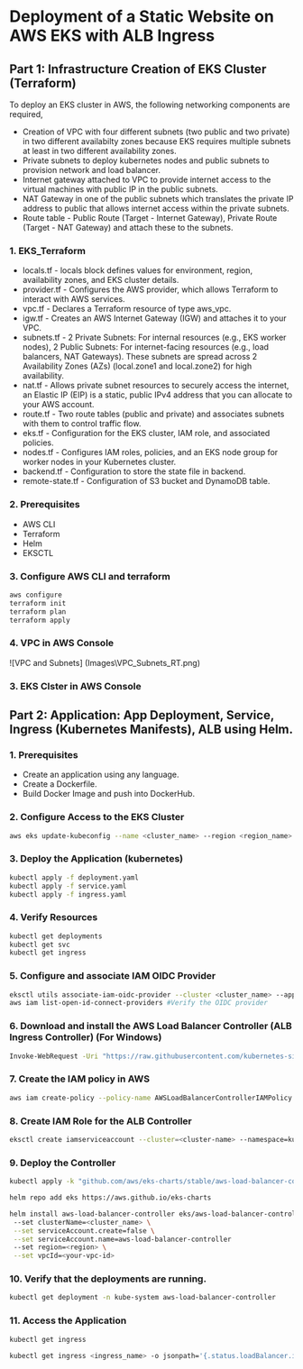 # Deployment of a Static Website on AWS EKS with ALB Ingress

## Part 1: Infrastructure Creation of EKS Cluster (Terraform)

To deploy an EKS cluster in AWS, the following networking components are required,

- Creation of VPC with four different subnets (two public and two private) in two different availabilty zones because EKS requires multiple subnets at least in two different availability zones.
- Private subnets to deploy kubernetes nodes and public subnets to provision network and load balancer.
- Internet gateway attached to VPC to provide internet access to the virtual machines with public IP in the public subnets.
- NAT Gateway in one of the public subnets which translates the private IP address to public that allows internet access within the private subnets.
- Route table - Public Route (Target - Internet Gateway), Private Route (Target - NAT Gateway) and attach these to the subnets.

### 1. EKS_Terraform

- locals.tf - locals block defines values for environment, region, availability zones, and EKS cluster details.
- provider.tf - Configures the AWS provider, which allows Terraform to interact with AWS services.
- vpc.tf - Declares a Terraform resource of type aws_vpc.
- igw.tf - Creates an AWS Internet Gateway (IGW) and attaches it to your VPC.
- subnets.tf - 2 Private Subnets: For internal resources (e.g., EKS worker nodes), 2 Public Subnets: For internet-facing resources (e.g., load balancers, NAT Gateways). These subnets are spread across 2 Availability Zones (AZs) (local.zone1 and local.zone2) for high availability.
- nat.tf - Allows private subnet resources to securely access the internet, an Elastic IP (EIP) is a static, public IPv4 address that you can allocate to your AWS account.
- route.tf - Two route tables (public and private) and associates subnets with them to control traffic flow.
- eks.tf - Configuration for the EKS cluster, IAM role, and associated policies.
- nodes.tf - Configures IAM roles, policies, and an EKS node group for worker nodes in your Kubernetes cluster.
- backend.tf - Configuration to store the state file in backend.
- remote-state.tf - Configuration of S3 bucket and DynamoDB table.

### 2. Prerequisites

- AWS CLI
- Terraform
- Helm
- EKSCTL

### 3. Configure AWS CLI and terraform

```bash
aws configure
terraform init
terraform plan
terraform apply
```

### 4. VPC in AWS Console

![VPC and Subnets] (Images\VPC_Subnets_RT.png)

### 3. EKS Clster in AWS Console

## Part 2: Application: App Deployment, Service, Ingress (Kubernetes Manifests), ALB using Helm.

### 1. Prerequisites

- Create an application using any language.
- Create a Dockerfile.
- Build Docker Image and push into DockerHub.

### 2. Configure Access to the EKS Cluster

```bash
aws eks update-kubeconfig --name <cluster_name> --region <region_name>
```

### 3. Deploy the Application (kubernetes)

```bash
kubectl apply -f deployment.yaml
kubectl apply -f service.yaml
kubectl apply -f ingress.yaml
```

### 4. Verify Resources

```bash
kubectl get deployments
kubectl get svc
kubectl get ingress
```

### 5. Configure and associate IAM OIDC Provider

```bash
eksctl utils associate-iam-oidc-provider --cluster <cluster_name> --approve
aws iam list-open-id-connect-providers #Verify the OIDC provider
```

### 6. Download and install the AWS Load Balancer Controller (ALB Ingress Controller) (For Windows)

```bash
Invoke-WebRequest -Uri "https://raw.githubusercontent.com/kubernetes-sigs/aws-load-balancer-controller/v2.11.0/docs/install/iam_policy.json" -OutFile "iam_policy.json"
```

### 7. Create the IAM policy in AWS

```bash
aws iam create-policy --policy-name AWSLoadBalancerControllerIAMPolicy --policy-document file://iam_policy.json
```

### 8. Create IAM Role for the ALB Controller

```bash
eksctl create iamserviceaccount --cluster=<cluster-name> --namespace=kube-system --name=aws-load-balancer-controller --attach-policy-arn=arn:aws:iam::<Account_ID>:policy/AWSLoadBalancerControllerIAMPolicy --approve --override-existing-serviceaccounts
```

### 9. Deploy the Controller

```bash
kubectl apply -k "github.com/aws/eks-charts/stable/aws-load-balancer-controller/crds?ref=master"

helm repo add eks https://aws.github.io/eks-charts

helm install aws-load-balancer-controller eks/aws-load-balancer-controller -n kube-system
 --set clusterName=<cluster_name> \
 --set serviceAccount.create=false \
 --set serviceAccount.name=aws-load-balancer-controller
 --set region=<region> \
 --set vpcId=<your-vpc-id>
```

### 10. Verify that the deployments are running.

```bash
kubectl get deployment -n kube-system aws-load-balancer-controller
```

### 11. Access the Application

```bash
kubectl get ingress

kubectl get ingress <ingress_name> -o jsonpath='{.status.loadBalancer.ingress[0].hostname}'
```
